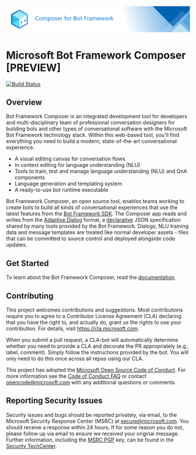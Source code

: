 # ![Microsoft Bot Framework Composer](./docs/media/gh-banner.png)

# Microsoft Bot Framework Composer [PREVIEW]

[![Build Status](https://fuselabs.visualstudio.com/Composer/_apis/build/status/ComposerCI/Composer-CI?branchName=master)](https://fuselabs.visualstudio.com/Composer/_build/latest?definitionId=516&branchName=master)

## Overview 
 
Bot Framework Composer is an integrated development tool for developers and multi-disciplinary team of professional conversation designers for building bots and other types of conversational software with the Microsoft Bot Framework technology stack. Within this web-based tool, you'll find everything you need to build a modern, state-of-the-art conversational experience. 
- A visual editing canvas for conversation flows
- In context editing for language understanding (NLU) 
- Tools to train, test and manage language understanding (NLU) and QnA components
- Language generation and templating system
- A ready-to-use bot runtime executable

Bot Framework Composer, an open source tool, enables teams working to create bots to build all kinds of conversational experiences that use the latest features from the [Bot Framework SDK](https://github.com/microsoft/botframework). The Composer app reads and writes from the [Adaptive Dialog](https://github.com/microsoft/BotBuilder-Samples/tree/master/experimental/adaptive-dialog) format, a [declarative](https://github.com/microsoft/BotBuilder-Samples/tree/master/experimental/adaptive-dialog/declarative) JSON specification shared by many tools provided by the Bot Framework. Dialogs, NLU training data and message templates are treated like normal developer assets - files that can be committed to source control and deployed alongside code updates. 

## Get Started
To learn about the Bot Framework Composer, read the [documentation](toc.md).

## Contributing

This project welcomes contributions and suggestions.  Most contributions require you to agree to a
Contributor License Agreement (CLA) declaring that you have the right to, and actually do, grant us
the rights to use your contribution. For details, visit https://cla.microsoft.com.

When you submit a pull request, a CLA-bot will automatically determine whether you need to provide
a CLA and decorate the PR appropriately (e.g., label, comment). Simply follow the instructions
provided by the bot. You will only need to do this once across all repos using our CLA.

This project has adopted the [Microsoft Open Source Code of Conduct](https://opensource.microsoft.com/codeofconduct/).
For more information see the [Code of Conduct FAQ](https://opensource.microsoft.com/codeofconduct/faq/) or
contact [opencode@microsoft.com](mailto:opencode@microsoft.com) with any additional questions or comments.

## Reporting Security Issues

Security issues and bugs should be reported privately, via email, to the Microsoft Security
Response Center (MSRC) at [secure@microsoft.com](mailto:secure@microsoft.com). You should
receive a response within 24 hours. If for some reason you do not, please follow up via
email to ensure we received your original message. Further information, including the
[MSRC PGP](https://technet.microsoft.com/en-us/security/dn606155) key, can be found in
the [Security TechCenter](https://technet.microsoft.com/en-us/security/default).
